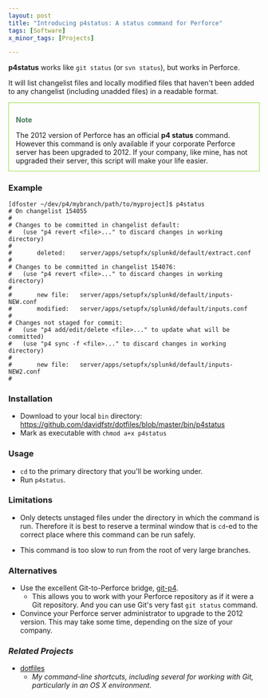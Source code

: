 ```yaml
---
layout: post
title: "Introducing p4status: A status command for Perforce"
tags: [Software]
x_minor_tags: [Projects]

---
```


**p4status** works like `git status` (or `svn status`), but works in Perforce.

It will list changelist files and locally modified files that haven't been added to any changelist (including unadded files) in a readable format.

<div style="padding: .8em 1em .8em; margin-bottom: 1em; border: 1px solid #94da3a;">
    <p style="font-weight: bold; color: #487858;">
        Note
    </p>
    <p style="margin-bottom: 0em;">
        The 2012 version of Perforce has an official
        <b>p4 status</b> command. However this command is only available if 
        your corporate Perforce server has been upgraded to 2012. If your 
        company, like mine, has not upgraded their server, this script will 
        make your life easier.
    </p>
</div>

### Example

```
[dfoster ~/dev/p4/mybranch/path/to/myproject]$ p4status
# On changelist 154055
# 
# Changes to be committed in changelist default:
#   (use "p4 revert <file>..." to discard changes in working directory)
# 
#       deleted:    server/apps/setupfx/splunkd/default/extract.conf
# 
# Changes to be committed in changelist 154076:
#   (use "p4 revert <file>..." to discard changes in working directory)
# 
#       new file:   server/apps/setupfx/splunkd/default/inputs-NEW.conf
#       modified:   server/apps/setupfx/splunkd/default/inputs.conf
# 
# Changes not staged for commit:
#   (use "p4 add/edit/delete <file>..." to update what will be committed)
#   (use "p4 sync -f <file>..." to discard changes in working directory)
# 
#       new file:   server/apps/setupfx/splunkd/default/inputs-NEW2.conf
# 
```

### Installation

* Download to your local `bin` directory:
  <https://github.com/davidfstr/dotfiles/blob/master/bin/p4status>
* Mark as executable with `chmod a+x p4status`

### Usage

* `cd` to the primary directory that you'll be working under.
* Run `p4status`.

### Limitations

* Only detects unstaged files under the directory in which the command is run. Therefore it is best to reserve a terminal window that is `cd`-ed to the correct place where this command can be run safely.

* This command is too slow to run from the root of very large branches.

### Alternatives

* Use the excellent Git-to-Perforce bridge, [git-p4].
    * This allows you to work with your Perforce repository as if it were a Git repository. And you can use Git's very fast `git status` command.
* Convince your Perforce server administrator to upgrade to the 2012 version. This may take some time, depending on the size of your company.

### *Related Projects*

* [dotfiles](https://github.com/davidfstr/dotfiles)
    * *My command-line shortcuts, including several for working with Git, particularly in an OS X environment.*


[git-p4]: http://git-scm.com/docs/git-p4